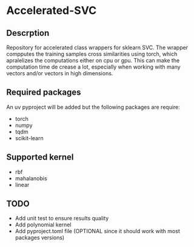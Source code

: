 # Accelerated-SVC
## Descrption

Repository for accelerated class wrappers for sklearn SVC.
The wrapper compputes the training samples cross similarities using torch, which apralelizes the computations either on cpu or gpu.
This can make the computation time de crease a lot, especially when working with many vectors and/or vectors in high dimensions. 


## Required packages
An uv pyproject will be added but the following packages are require:
- torch
- numpy
- tqdm
- scikit-learn

## Supported kernel
- rbf
- mahalanobis
- linear

## TODO
- Add unit test to ensure results quality
- Add polynomial kernel 
- Add pyproject.toml file (OPTIONAL since it should work with most packages versions) 

